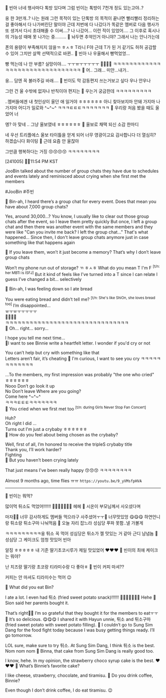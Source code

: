 
🫧 빈아 너네 행사마다 톡방 있다며
그럼 빈이는 톡방이 7천개 정도 있는고야..?

웅 한 3만개..?
나는 원래
그런 목적이 있는 단톡방
의 목적이 끝나면
빨리빨리 정리하는 걸 좋아해서
다 나가버린단 말이야
근데
저번에 다 나갔다가
똑같은 멤버로 다음 행사가 또 생겨서
다시 초대해줄 수 이써….? 나 나갔어…
이런 적이 있었어….
그 이후로 혹시나의 가능성 때매
못 나가는 중………
🫧 놔두면 추억인거 아니야? 그래서 나는 안나가는데

폰의 용량이 부족해지지 않을ㄲ
ㅎㅅㅎ
T라니
F야
근데 T가 된 거 같기도
허허
공감할 수 있어
그치만
살짝 선택적으로 바뀐..
🫧 빈아 나 우울해서 빵먹었엉...

빵 먹는데 나 안 부름?
실망이야….
ㅜㅜㅠㅜㅜㅜㅜㅜ
🥲🥲🥲🥲
ㅋㅋㅋㅋㅋㅋㅋㅋㅋㅋㅋㅋㅋㅋㅋㅋㅋㅋㅋㅋㅋㅋㅋㅋㅋㅋㅋㅋㅋㅋㅋ
🫧 어.. 그래... 미안...내가..

웅… 담엔 꼭 불러주길 바래….
🫧 빈이도 막 감동편지 쓰는거보고 싶다
우나 안우나

그런 건
울 수밖에 없자나
반칙이야 편지는
🫧 우는거 궁금한데 ㅋㅋㅋㅋㅋㅋㅋㅋㅋ

..멤버들에겐 내 첫인상이 울던 애 일거야
ㅎㅎㅎㅎㅎㅎ
아니
찾아보지마
안돼
가지마
나가지마
어디가
일로와
^~^~^
ㅋㅋㅋㅌㅌㅌㅋㅋㅋㅋㅋㅋㅋ
🫧 우리랑 처음 봤을 때도 울었어 너

엥?
아
맞네
..
그냥 울보였네
ㅎㅎㅎㅎㅎㅎ
🫧 울보로 채택 되신 소감 한마디

네 우선 트리플에스 울보 타이틀을 얻게 되어 너무 영광이고요
감사합니다
더 열심히? 하겠습니다
화이팅
🫧 근데 요즘 안 울잖아

그만큼 행복하다는 거징 😚😚😚😚
ㅋㅋㅋㅋㅋㅋㅋㅋ


[241005] 🐣💭11:54 PM KST

JooBin talked about the number of group chats they have due to schedules and events lately and reminisced about crying when she first met the members

#JooBin #주빈


🫧 Bin-ah, I heard there’s a group chat for every event. Does that mean you have about 7,000 group chats?

Yes, around 30,000…? 
You know, I usually like to clear out those group chats after the event, so I leave them pretty quickly
But once, I left a group chat and then there was another event with the same members
and they were like "Can you invite me back? I left the group chat..."
That's what happened… 
Since then, I don't leave group chats anymore just in case something like that happens again

🫧 If you leave them, won’t it just become a memory? That’s why I don’t leave group chats

Won’t my phone run out of storage? ㄲ
ㅎㅅㅎ
What do you mean T 
I'm F <sup>[t/n: her MBTi is ISFJ]</sup>
But it kind of feels like I’ve turned into a T since I can relate 
I guess I’ve changed a bit... selectively

🫧 Bin-ah, I was feeling down so I ate bread

You were eating bread and didn’t tell me?  <sup>[t/n: She's like ShiOn, she loves bread too]</sup>
I’m disappointed…  
ㅠㅜㅠㅜㅜㅜㅜㅜ  
🥲🥲🥲🥲  
ㅋㅋㅋㅋㅋㅋㅋㅋㅋㅋㅋㅋㅋㅋㅋㅋㅋㅋㅋㅋㅋㅋㅋㅋㅋㅋㅋㅋㅋㅋㅋ  
🫧 Oh… right… sorry…

I hope you tell me next time...  
🫧I want to see Binnie write a heartfelt letter. I wonder if you'd cry or not

You can’t help but cry with something like that  
Letters aren’t fair, it’s cheating
🫧 I'm curious, I want to see you cry ㅋㅋㅋㅋㅋㅋㅋㅋㅋㅋㅋㅋ

...To the members, my first impression was probably "the one who cried"  
ㅎㅎㅎㅎㅎㅎ  
Nooo 
Don’t go look it up  
No
Don’t leave 
Where are you going?  
Come here 
^~^~^  
ㅋㅋㅋㅌㅌㅌㅋㅋㅋㅋㅋㅋㅋ  
🫧 You cried when we first met too <sup>[t/n: during Girls Never Stop Fan Concert]</sup>

Huh?  
Oh right
I did
...  
Turns out I'm just a crybaby
ㅎㅎㅎㅎㅎㅎ  
🫧 How do you feel about being chosen as the crybaby?

Well, first of all, I’m honored to receive the tripleS crybaby title  
Thank you, I’ll work harder?  
Fighting  
🫧 But you haven’t been crying lately

That just means I’ve been really happy 😚😚😚
ㅋㅋㅋㅋㅋㅋㅋㅋ




Almost 9 months ago, time flies ㅠㅠ
`https://youtu.be/9_yVMsfpHVA`





_____


🫧 빈이는 뭐먹?

많이먹
튀소도 먹었어!!!!!!
🤍🤍🤍🤍🤍🤍🤍
헤헤
🫧 시온이 부모님께서 사오셨다며

마자🫶🏻 너무 감사하게도 멤버들 먹으라구 사주셨어ㅜㅜ🥹
너무맛있엉
😋😋😋
하연언니랑
튀소랑 튀소구마
나눠먹음
🫧 오늘 자리 잡느라 성심당 푸파 못함..낼 가볼게

ㅋㅋㅋㅋㅋㅋㅋㅋㅋ웅
튀소 꼭 먹어
성심당은
튀소가 젤 맛있는 거 같아 근디
냠념뇸
🫧 성심당 그 케이크도 엄청 맛있어 빈아

알징 ㅎㅎㅎㅎㅎ
내 기준 딸기초코시루가
제일 맛있었어
❤️❤️❤️
🫧 빈이의 최애 케이크는 뭐야?

난 치즈랑 딸기랑 초코랑 티라미수랑
다 좋아ㅎ
🫧 빈이 커피 마셔??

커피는 안 마셔도
티라미수는 먹어
😉


🫧 What did you eat Bin?

I ate a lot. I even had 튀소 (fried sweet potato snack)!!!!!!
🤍🤍🤍🤍🤍🤍🤍
Hehe
🫧 Sion said her parents bought it.

That’s right🫶🏻 I’m so grateful that they bought it for the members to eatㅜㅜ🥹
It’s so delicious.
😋😋😋
I shared it with Hayun unnie,
튀소 and 튀소구마 (fried sweet potato with sweet potato filling).
🫧 I couldn’t go to Sung Sim Dang for the food fight today because I was busy getting things ready. I’ll go tomorrow.

LOL sure, make sure to try 튀소.
At Sung Sim Dang, I think 튀소 is the best.
Nom nom nom
🫧 Binna, that cake from Sung Sim Dang is really good too.

I know, hehe.
In my opinion, the strawberry choco syrup cake is the best.
❤️❤️❤️
🫧 What’s Binnie’s favorite cake?

I like cheese, strawberry, chocolate, and tiramisu.
🫧 Do you drink coffee, Binnie?

Even though I don’t drink coffee, I do eat tiramisu.
😉




